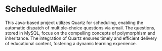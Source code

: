 # ScheduledMailer
This Java-based project utilizes Quartz for scheduling, enabling the automatic dispatch of multiple-choice questions via email. The questions, stored in MySQL, focus on the compelling concepts of polymorphism and inheritance. The integration of Quartz ensures timely and efficient delivery of educational content, fostering a dynamic learning experience.
